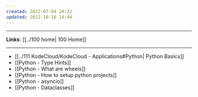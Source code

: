 ```yaml
---
created: 2022-07-04 20:22
updated: 2022-10-16 14:44
---
```

---
**Links**: [[../100 home| 100 Home]]

---
- [[../111 KodeCloud/KodeCloud - Applications#Python| Python Basics]]
- [[Python - Type Hints]]
- [[Python - What are wheels]]
- [[Python - How to setup python projects]]
- [[Python - asyncio]]
- [[Python - Dataclasses]]